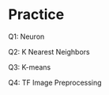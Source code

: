 # Practice  
Q1: Neuron                                      
           
Q2: K Nearest Neighbors     
    
Q3: K-means         
   
Q4: TF Image Preprocessing        
